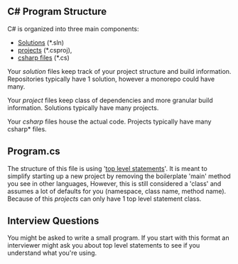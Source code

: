 ## C# Program Structure
C# is organized into three main components: 
* [Solutions](https://learn.microsoft.com/en-us/visualstudio/ide/solutions-and-projects-in-visual-studio?view=vs-2022#solutions) (*.sln)
* [projects](https://learn.microsoft.com/en-us/visualstudio/ide/solutions-and-projects-in-visual-studio?view=vs-2022#projects) (*.csproj),
* [csharp files](https://learn.microsoft.com/en-us/dotnet/csharp/fundamentals/program-structure/) (*.cs)  

Your *solution* files keep track of your project structure and build information. Repositories typically have 1 solution, however a monorepo could have many.  

Your *project* files keep class of dependencies and more granular build information. Solutions typically have many projects.   

Your *csharp* files house the actual code. Projects typically have many csharp* files.

## Program.cs
The structure of this file is using '[top level statements](https://learn.microsoft.com/en-us/dotnet/csharp/tutorials/top-level-statements)'. 
It is meant to simplify starting up a new project by removing the boilerplate 'main' method you see in other languages,
However, this is still considered a 'class' and assumes a lot of defaults for you (namespace, class name, method name).
Because of this *projects* can only have 1 top level statement class.

## Interview Questions
You might be asked to write a small program. If you start with this format an interviewer might ask  you about top level statements to see if you understand what you're using.